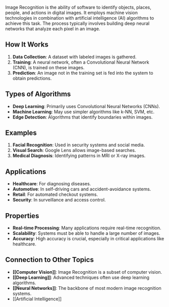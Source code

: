 Image Recognition is the ability of software to identify objects, places, people, and actions in digital images. It employs machine vision technologies in combination with artificial intelligence (AI) algorithms to achieve this task. The process typically involves building deep neural networks that analyze each pixel in an image.

## How It Works

1. **Data Collection**: A dataset with labeled images is gathered.
2. **Training**: A neural network, often a Convolutional Neural Network (CNN), is trained on these images.
3. **Prediction**: An image not in the training set is fed into the system to obtain predictions.

## Types of Algorithms

- **Deep Learning**: Primarily uses Convolutional Neural Networks (CNNs).
- **Machine Learning**: May use simpler algorithms like k-NN, SVM, etc.
- **Edge Detection**: Algorithms that identify boundaries within images.

## Examples

1. **Facial Recognition**: Used in security systems and social media.
2. **Visual Search**: Google Lens allows image-based searches.
3. **Medical Diagnosis**: Identifying patterns in MRI or X-ray images.

## Applications

- **Healthcare**: For diagnosing diseases.
- **Automotive**: In self-driving cars and accident-avoidance systems.
- **Retail**: For automated checkout systems.
- **Security**: In surveillance and access control.

## Properties

- **Real-time Processing**: Many applications require real-time recognition.
- **Scalability**: Systems must be able to handle a large number of images.
- **Accuracy**: High accuracy is crucial, especially in critical applications like healthcare.

## Connection to Other Topics

- **[[Computer Vision]]**: Image Recognition is a subset of computer vision.
- **[[Deep Learning]]**: Advanced techniques often use deep learning algorithms.
- **[[Neural Networks]]**: The backbone of most modern image recognition systems.
- [[Artificial Intelligence]]
